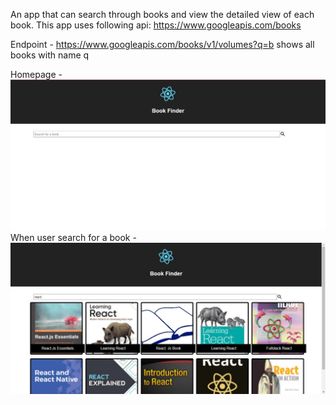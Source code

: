 An app that can search through books and view the detailed view of each
book. This app uses following api:
https://www.googleapis.com/books

Endpoint - https://www.googleapis.com/books/v1/volumes?q=b
shows all books with name q

Homepage -
![alt text](home.jpg)
When user search for a book -
![alt text](search.jpg)
